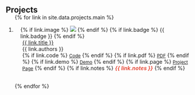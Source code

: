<h2 id="projects" style="margin: 2px 0px -15px;">Projects</h2>

<div class="projects">
<ol class="bibliography">

{% for link in site.data.projects.main %}

<li>
<div class="pub-row">
    <div class="col-sm-3 abbr" style="position: relative;padding-right: 15px;padding-left: 15px;">
        {% if link.image %}
        <img id="myImg" src="{{ link.image }}" class="teaser img-fluid z-depth-1" style="width=100;height=40%">
        {% endif %}
        {% if link.badge %}
        <abbr class="badge">{{ link.badge }}</abbr>
        {% endif %}
    </div>
    <div class="col-sm-9" style="position: relative;padding-right: 15px;padding-left: 20px;">
        <div class="title"><a href="{{ link.page }}" target="_blank">{{ link.title }}</a></div>
        <div class="author">{{ link.authors }}</div>
        <div class="links">
            {% if link.code %}
            <a href="{{ link.code }}" class="btn btn-sm z-depth-0" role="button" target="_blank"  style="font-size:12px;">Code</a>
            {% endif %}
            {% if link.pdf %}
            <a href="{{ link.pdf }}" type="application/pdf" class="btn btn-sm z-depth-0" role="button" target="_blank" style="font-size:12px;">PDF</a>
            {% endif %}
            {% if link.demo %}
            <a href="{{ link.demo }}" class="btn btn-sm z-depth-0" role="button" target="_blank" style="font-size:12px;">Demo</a>
            {% endif %}
            {% if link.page %}
            <a href="{{ link.page }}" class="btn btn-sm z-depth-0" role="button" target="_blank"  style="font-size:12px;">Project Page</a>
            {% endif %}
            {% if link.notes %}
            <strong> <i style="color:#e74d3c">{{ link.notes }}</i></strong>
            {% endif %}
        </div>
    </div>
</div>
</li>

<br>

{% endfor %}

</ol>
</div>
